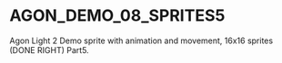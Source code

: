 # AGON_DEMO_08_SPRITES5
Agon Light 2 Demo sprite with animation and movement, 16x16 sprites (DONE RIGHT) Part5.
